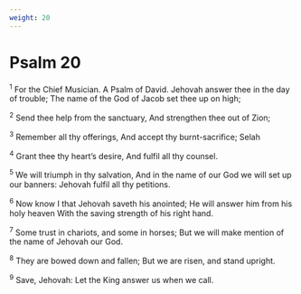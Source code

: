 ```yaml
---
weight: 20
---
```


# Psalm 20

<sup>1</sup> For the Chief Musician. A Psalm of David. Jehovah answer thee in the day of trouble; The name of the God of Jacob set thee up on high; 

<sup>2</sup> Send thee help from the sanctuary, And strengthen thee out of Zion; 

<sup>3</sup> Remember all thy offerings, And accept thy burnt-sacrifice; Selah 

<sup>4</sup> Grant thee thy heart’s desire, And fulfil all thy counsel. 

<sup>5</sup> We will triumph in thy salvation, And in the name of our God we will set up our banners: Jehovah fulfil all thy petitions. 

<sup>6</sup> Now know I that Jehovah saveth his anointed; He will answer him from his holy heaven With the saving strength of his right hand. 

<sup>7</sup> Some trust in chariots, and some in horses; But we will make mention of the name of Jehovah our God. 

<sup>8</sup> They are bowed down and fallen; But we are risen, and stand upright. 

<sup>9</sup> Save, Jehovah: Let the King answer us when we call. 


